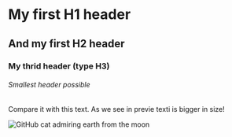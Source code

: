 # My first H1 header

## And my first H2 header

### My thrid header (type H3)

###### Smallest header possible

Compare it with this text.
As we see in previe texti is bigger in size!

![GitHub cat admiring earth from the moon](https://encrypted-tbn0.gstatic.com/images?q=tbn:ANd9GcTfwfaq8Xo1dqgxah_HwndoDgfCegytuWhNdw&usqp=CAU)
